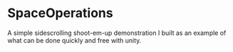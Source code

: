 # SpaceOperations

A simple sidescrolling shoot-em-up demonstration I built as an example of what can be done quickly and free with unity.
